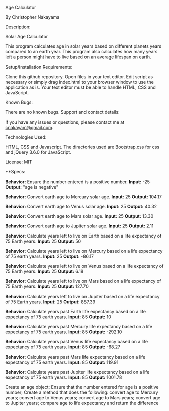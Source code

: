 Age Calculator

By Christopher Nakayama

Description:

Solar Age Calculator

This program calculates age in solar years based on different planets years compared to an earth year. This program also calculates how many years left a person might have to live based on an average lifespan on earth.


Setup/Installation Requirements:

Clone this github repository. Open files in your text editor. Edit script as necessary or simply drag index.html to your browser window to use the application as is. Your text editor must be able to handle HTML, CSS and JavaScript.

Known Bugs:

There are no known bugs. Support and contact details:

If you have any issues or questions, please contact me at cnakayam@gmail.com.

Technologies Used:

HTML, CSS and Javascript. The diractories used are Bootstrap.css for css and jQuery 3.6.0 for JavaScript.

License: MIT

**Specs:

**Behavior:** Ensure the number entered is a positive number.
**Input:** -25
**Output:** "age is negative"

**Behavior:** Convert earth age to Mercury solar age.
**Input:** 25
**Output:** 104.17

**Behavior:** Convert earth age to Venus solar age.
**Input:** 25
**Output:** 40.32

**Behavior:** Convert earth age to Mars solar age.
**Input:** 25
**Output:** 13.30

**Behavior:** Convert earth age to Jupiter solar age.
**Input:** 25
**Output:** 2.11

**Behavior:** Calculate years left to live on Earth based on a life expectancy of 75 Earth years.
**Input:** 25
**Output:** 50

**Behavior:** Calculate years left to live on Mercury based on a life expectancy of 75 earth years.
**Input:** 25
**Output:** -86.17

**Behavior:** Calculate years left to live on Venus based on a life expectancy of 75 Earth years.
**Input:** 25
**Output:** 6.18

**Behavior:** Calculate years left to live on Mars based on a life expectancy of 75 Earth years.
**Input:** 25
**Output:** 127.70

**Behavior:** Calculate years left to live on Jupiter based on a life expectancy of 75 Earth years.
**Input:** 25
**Output:** 887.39

**Behavior:** Calculate years past Earth life expectancy based on a life expectancy of 75 earth years.
**Input:** 85
**Output:** 10

**Behavior:** Calculate years past Mercury life expectancy based on a life expectancy of 75 earth years.
**Input:** 85
**Output:** -292.10

**Behavior:** Calculate years past Venus life expectancy based on a life expectancy of 75 earth years.
**Input:** 85
**Output:** -68.27

**Behavior:** Calculate years past Mars life expectancy based on a life expectancy of 75 earth years.
**Input:** 85
**Output:** 119.91

**Behavior:** Calculate years past Jupiter life expectancy based on a life expectancy of 75 earth years.
**Input:** 85
**Output:** 1001.78

Create an age object;
Ensure that the number entered for age is a positive number;
Create a method that does the following:
  convert age to Mercury years;
  convert age to Venus years;
  convert age to Mars years;
  convert age to Jupiter years;
  compare age to life expectancy and return the difference